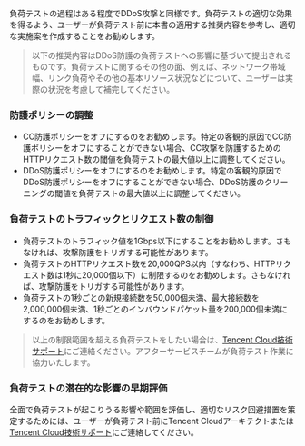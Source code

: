 

負荷テストの過程はある程度でDDoS攻撃と同様です。負荷テストの適切な効果を得るよう、ユーザーが負荷テスト前に本書の適用する推奨内容を参考し、適切な実施案を作成することをお勧めします。

>以下の推奨内容はDDoS防護の負荷テストへの影響に基づいて提出されるものです。負荷テストに関するその他の面、例えば、ネットワーク帯域幅、リンク負荷やその他の基本リソース状況などについて、ユーザーは実際の状況を考慮して補完してください。
### 防護ポリシーの調整
- CC防護ポリシーをオフにするのをお勧めします。特定の客観的原因でCC防護ポリシーをオフにすることができない場合、CC攻撃を防護するためのHTTPリクエスト数の閾値を負荷テストの最大値以上に調整してください。
- DDoS防護ポリシーをオフにするのをお勧めします。特定の客観的原因でDDoS防護ポリシーをオフにすることができない場合、DDoS防護のクリーニングの閾値を負荷テストの最大値以上に調整してください。

### 負荷テストのトラフィックとリクエスト数の制御
- 負荷テストのトラフィック値を1Gbps以下にすることをお勧めします。さもなければ、攻撃防護をトリガする可能性があります。
- 負荷テストのHTTPリクエスト数を20,000QPS以内（すなわち、HTTPリクエスト数は1秒に20,000個以下）に制限するのをお勧めします。さもなければ、攻撃防護をトリガする可能性があります。
- 負荷テストの1秒ごとの新規接続数を50,000個未満、最大接続数を2,000,000個未満、1秒ごとのインバウンドパケット量を200,000個未満にするのをお勧めします。

>以上の制限範囲を超える負荷テストをしたい場合は、[Tencent Cloud技術サポート](https://cloud.tencent.com/about/connect)にご連絡ください。アフターサービスチームが負荷テスト作業に協力いたします。

### 負荷テストの潜在的な影響の早期評価
全面で負荷テストが起こりうる影響や範囲を評価し、適切なリスク回避措置を策定するためには、ユーザーが負荷テスト前にTencent Cloudアーキテクトまたは[Tencent Cloud技術サポート](https://cloud.tencent.com/about/connect)にご連絡してください。

